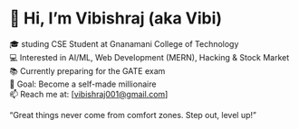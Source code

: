 # 👋 Hi, I’m Vibishraj (aka Vibi)
🎓 studing CSE Student at Gnanamani College of Technology  
💻 Interested in AI/ML, Web Development (MERN), Hacking & Stock Market  
📚 Currently preparing for the GATE exam  
🚀 Goal: Become a self-made millionaire  
📫 Reach me at: [vibishraj001@gmail.com] 

“Great things never come from comfort zones. Step out, level up!”

<!---
vibishraj001/vibishraj001 is a ✨ special ✨ repository because its `README.md` (this file) appears on your GitHub profile.
You can click the Preview link to take a look at your changes.
--->
